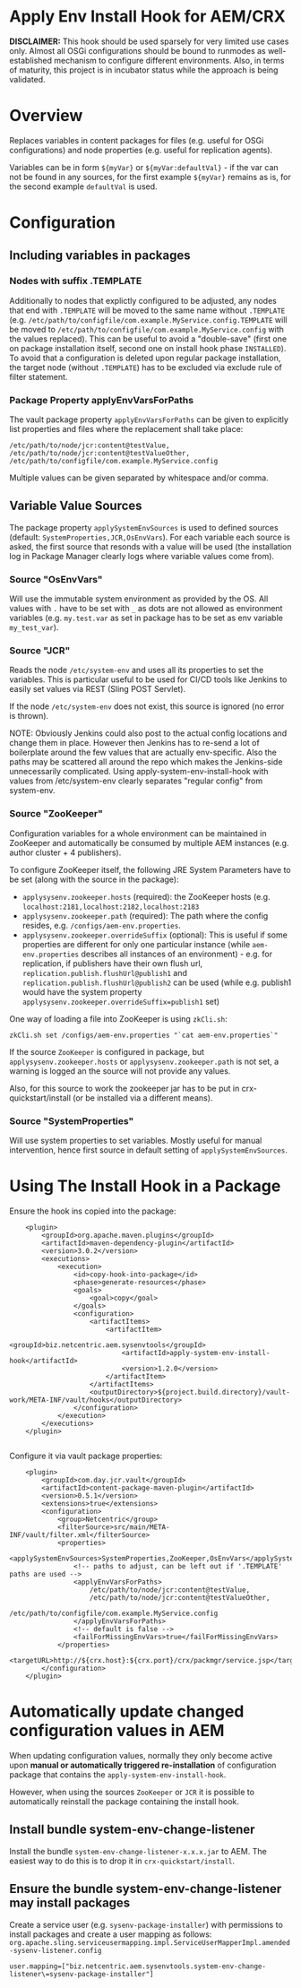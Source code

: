 Apply Env Install Hook for AEM/CRX
================================================

**DISCLAIMER:**
This hook should be used sparsely for very limited use cases only. Almost all OSGi configurations should be bound to runmodes as well-established mechanism to configure different environments. Also, in terms of maturity, this project is in incubator status while the approach is being validated. 

# Overview

Replaces variables in content packages for files (e.g. useful for OSGi configurations) and node properties (e.g. useful for replication agents).

Variables can be in form `${myVar}` or  `${myVar:defaultVal}` - if the var can not be found in any sources, for the first example `${myVar}` remains as is, for the second example `defaultVal` is used.

# Configuration

## Including variables in packages

### Nodes with suffix .TEMPLATE

Additionally to nodes that explictly configured to be adjusted, any nodes that end with `.TEMPLATE` will be moved to the same name without `.TEMPLATE` (e.g. `/etc/path/to/configfile/com.example.MyService.config.TEMPLATE` will be moved to `/etc/path/to/configfile/com.example.MyService.config` with the values replaced). This can be useful to avoid a "double-save" (first one on package installation itself, second one on install hook phase `INSTALLED`). To avoid that a configuration is deleted upon regular package installation, the target node (without `.TEMPLATE`) has to be excluded via exclude rule of filter statement.

### Package Property applyEnvVarsForPaths

The vault package property `applyEnvVarsForPaths` can be given to explicitly list properties and files where the replacement shall take place:

```
/etc/path/to/node/jcr:content@testValue,
/etc/path/to/node/jcr:content@testValueOther,
/etc/path/to/configfile/com.example.MyService.config
```

Multiple values can be given separated by whitespace and/or comma.

## Variable Value Sources

The package property `applySystemEnvSources` is used to defined sources (default: `SystemProperties,JCR,OsEnvVars`). For each variable each source is asked, the first source that resonds with a value will be used (the installation log in Package Manager clearly logs where variable values come from).

### Source "OsEnvVars"

Will use the immutable system environment as provided by the OS. All values with `.` have to be set with `_` as dots are not allowed as environment variables (e.g. `my.test.var` as set in package has to be set as env variable `my_test_var`). 

### Source "JCR"

Reads the node `/etc/system-env` and uses all its properties to set the variables. This is particular useful to be used for CI/CD tools like Jenkins to easily set values via REST (Sling POST Servlet).

If the node `/etc/system-env` does not exist, this source is ignored (no error is thrown).

NOTE: Obviously Jenkins could also post to the actual config locations and change them in place. However then Jenkins has to re-send a lot of boilerplate around the few values that are actually env-specific. Also the paths may be scattered all around the repo which makes the Jenkins-side unnecessarily complicated. Using apply-system-env-install-hook with values from /etc/system-env clearly separates "regular config" from system-env.

### Source "ZooKeeper"

Configuration variables for a whole environment can be maintained in ZooKeeper and automatically be consumed by multiple AEM instances (e.g. author cluster + 4 publishers).

To configure ZooKeeper itself, the following JRE System Parameters have to be set (along with the source in the package):

* `applysysenv.zookeeper.hosts` (required): the ZooKeeper hosts (e.g. `localhost:2181,localhost:2182,localhost:2183`
* `applysysenv.zookeeper.path` (required):  The path where the config resides, e.g. `/configs/aem-env.properties`. 
* `applysysenv.zookeeper.overrideSuffix` (optional): This is useful if some properties are different for only one particular instance (while `aem-env.properties` describes all instances of an environment) - e.g. for replication, if publishers have their own flush url, `replication.publish.flushUrl@publish1` and `replication.publish.flushUrl@publish2` can be used (while e.g. publish1 would have the system property `applysysenv.zookeeper.overrideSuffix=publish1` set)

One way of loading a file into ZooKeeper is using `zkCli.sh`: 
```
zkCli.sh set /configs/aem-env.properties "`cat aem-env.properties`"
```

If the source `ZooKeeper` is configured in package, but `applysysenv.zookeeper.hosts` or `applysysenv.zookeeper.path` is not set, a warning is logged an the source will not provide any values.

Also, for this source to work the zookeeper jar has to be put in crx-quickstart/install (or be installed via a different means).

### Source "SystemProperties"

Will use system properties to set variables. Mostly useful for manual intervention, hence first source in default setting of `applySystemEnvSources`.


# Using The Install Hook in a Package
Ensure the hook ins copied into the package:

```
    <plugin>
        <groupId>org.apache.maven.plugins</groupId>
        <artifactId>maven-dependency-plugin</artifactId>
        <version>3.0.2</version>
        <executions>
            <execution>
                <id>copy-hook-into-package</id>
                <phase>generate-resources</phase>
                <goals>
                    <goal>copy</goal>
                </goals>
                <configuration>
                    <artifactItems>
                        <artifactItem>
                            <groupId>biz.netcentric.aem.sysenvtools</groupId>
                            <artifactId>apply-system-env-install-hook</artifactId>
                            <version>1.2.0</version>
                        </artifactItem>
                    </artifactItems>
                    <outputDirectory>${project.build.directory}/vault-work/META-INF/vault/hooks</outputDirectory>
                </configuration>
            </execution>
        </executions>
    </plugin>
            
```

Configure it via vault package properties:


```
    <plugin>
        <groupId>com.day.jcr.vault</groupId>
        <artifactId>content-package-maven-plugin</artifactId>
        <version>0.5.1</version>
        <extensions>true</extensions>
        <configuration>
            <group>Netcentric</group>
            <filterSource>src/main/META-INF/vault/filter.xml</filterSource>
            <properties>
                <applySystemEnvSources>SystemProperties,ZooKeeper,OsEnvVars</applySystemEnvSources>
                <!-- paths to adjust, can be left out if '.TEMPLATE' paths are used -->
                <applyEnvVarsForPaths>
                    /etc/path/to/node/jcr:content@testValue,
                    /etc/path/to/node/jcr:content@testValueOther,
                    /etc/path/to/configfile/com.example.MyService.config
                </applyEnvVarsForPaths>
                <!-- default is false -->
                <failForMissingEnvVars>true</failForMissingEnvVars> 
            </properties>                    
            <targetURL>http://${crx.host}:${crx.port}/crx/packmgr/service.jsp</targetURL>
        </configuration>
    </plugin>
```
# Automatically update changed configuration values in AEM
When updating configuration values, normally they only become active upon **manual or automatically triggered re-installation** of configuration package that contains the `apply-system-env-install-hook`. 

However, when using the sources `ZooKeeper` or `JCR` it is possible to automatically reinstall the package containing the install hook.

## Install bundle system-env-change-listener 

Install the bundle `system-env-change-listener-x.x.x.jar` to AEM. The easiest way to do this is to drop it in `crx-quickstart/install`.

## Ensure the bundle system-env-change-listener may install packages

Create a service user (e.g. `sysenv-package-installer`) with permissions to install packages and create a user mapping as follows:
`org.apache.sling.serviceusermapping.impl.ServiceUserMapperImpl.amended-sysenv-listener.config`

```
user.mapping=["biz.netcentric.aem.sysenvtools.system-env-change-listener\=sysenv-package-installer"]
```